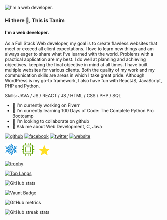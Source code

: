 ![I'm a web developer.](https://scontent.fdac14-1.fna.fbcdn.net/v/t39.30808-6/471257942_608516921547653_528018527354468818_n.jpg?stp=dst-jpg_s960x960_tt6&_nc_cat=104&ccb=1-7&_nc_sid=cc71e4&_nc_ohc=WjJFecL51zcQ7kNvgGI1Oyt&_nc_zt=23&_nc_ht=scontent.fdac14-1.fna&_nc_gid=A3OIy0l-mrOr0Zks88L4LbJ&oh=00_AYAc0A2UNxSvoJSK2wDF54Y7yx0Kh4fOPR42XU_kEqVA9w&oe=676F9761)

### Hi there 👋, This is Tanim
#### I'm a web developer.


As a Full Stack Web developer, my goal is to create flawless websites that meet or exceed all client expectations. I love to learn new things and am always eager to share what I've learned with the world. Problems with a practical application are my best. I do well at planning and achieving objectives. keeping the final objective in mind at all times. I have built multiple websites for various clients. Both the quality of my work and my communication skills are areas in which I take great pride. Although WordPress is my go-to framework, I also have fun with ReactJS, JavaScript, PHP and Python.

Skills: JAVA / JS / REACT / JS / HTML / CSS / PHP / SQL

- 🔭 I’m currently working on Fiverr 
- 🌱 I’m currently learning 100 Days of Code: The Complete Python Pro Bootcamp 
- 👯 I’m looking to collaborate on github 
- 💬 Ask me about Web Development, C, Java   


[<img src='https://cdn.jsdelivr.net/npm/simple-icons@3.0.1/icons/github.svg' alt='github' height='40'>](https://github.com/saifullahtanim)  [<img src='https://cdn.jsdelivr.net/npm/simple-icons@3.0.1/icons/facebook.svg' alt='facebook' height='40'>](https://www.facebook.com/iam.saifullatanim02)  [<img src='https://cdn.jsdelivr.net/npm/simple-icons@3.0.1/icons/twitter.svg' alt='twitter' height='40'>](https://twitter.com/iam.saifullatanim02)  [<img src='https://cdn.jsdelivr.net/npm/simple-icons@3.0.1/icons/icloud.svg' alt='website' height='40'>](saifullatanim.com)  

<a href='https://archiveprogram.github.com/'><img src='https://raw.githubusercontent.com/acervenky/animated-github-badges/master/assets/acbadge.gif' width='40' height='40'></a> <a href='https://docs.github.com/en/developers'><img src='https://raw.githubusercontent.com/acervenky/animated-github-badges/master/assets/devbadge.gif' width='40' height='40'></a> <a href='https://stars.github.com/'><img src='https://raw.githubusercontent.com/acervenky/animated-github-badges/master/assets/starbadge.gif' width='35' height='35'></a> 

[![trophy](https://github-profile-trophy.vercel.app/?username=saifullahtanim)](https://github.com/ryo-ma/github-profile-trophy)

[![Top Langs](https://github-readme-stats.vercel.app/api/top-langs/?username=saifullahtanim)](https://github.com/anuraghazra/github-readme-stats)

![GitHub stats](https://github-readme-stats.vercel.app/api?username=saifullahtanim&show_icons=true)  

![Vaunt Badge](https://api.vaunt.dev/v1/github/entities/saifullahtanim/contributions?format=svg&private=false)  

![GitHub metrics](https://metrics.lecoq.io/saifullahtanim)  

![GitHub streak stats](https://streak-stats.demolab.com/?user=saifullahtanim)  


